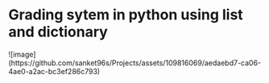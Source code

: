 <h1>Grading sytem in python using list and dictionary</h1>
![image](https://github.com/sanket96s/Projects/assets/109816069/aedaebd7-ca06-4ae0-a2ac-bc3ef286c793)
